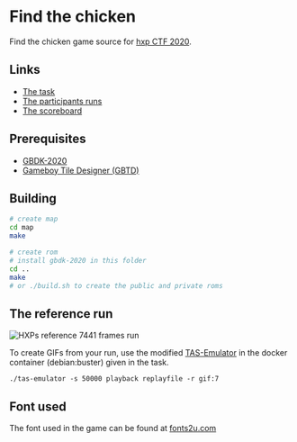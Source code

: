 # Find the chicken

Find the chicken game source for [hxp CTF 2020](https://2020.ctf.link).

## Links

- [The task](https://2020.ctf.link/internal/challenge/7e09f315-2f7b-4f0a-bcaf-934cc298e263/)
- [The participants runs](https://sandr0.xyz/shared/chicken.html)
- [The scoreboard](https://chicken.hxp.io/)

## Prerequisites

- [GBDK-2020](https://github.com/Zal0/gbdk-2020)
- [Gameboy Tile Designer (GBTD)](http://www.devrs.com/gb/hmgd/gbtd.html)

## Building

```sh
# create map
cd map
make

# create rom
# install gbdk-2020 in this folder
cd ..
make
# or ./build.sh to create the public and private roms
```

## The reference run

![HXPs reference 7441 frames run](chicken.gif)

To create GIFs from your run, use the modified [TAS-Emulator](https://sandr0.xyz/shared/tas-emulator) in the docker container (debian:buster) given in the task.

`./tas-emulator -s 50000 playback replayfile -r gif:7`

## Font used

The font used in the game can be found at [fonts2u.com](https://de.fonts2u.com/modern-dos-8x8.schriftart)

